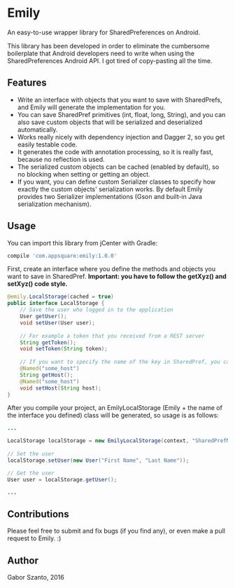 # Emily
An easy-to-use wrapper library for SharedPreferences on Android.

This library has been developed in order to eliminate the cumbersome boilerplate that Android developers need to write when using the SharedPreferences Android API.
I got tired of copy-pasting all the time.

## Features
  - Write an interface with objects that you want to save with SharedPrefs, and Emily will generate the implementation for you.
  - You can save SharedPref primitives (int, float, long, String), and you can also save custom objects that will be serialized and deserialized automatically.
  - Works really nicely with dependency injection and Dagger 2, so you get easily testable code.
  - It generates the code with annotation processing, so it is really fast, because no reflection is used.
  - The serialized custom objects can be cached (enabled by default), so no blocking when setting or getting an object.
  - If you want, you can define custom Serializer classes to specify how exactly the custom objects' serialization works. By default Emily provides two Serializer implementations (Gson and built-in Java serialization mechanism).

## Usage
You can import this library from jCenter with Gradle:
```gradle
compile 'com.appsquare:emily:1.0.0'
```

First, create an interface where you define the methods and objects you want to save in SharedPref. **Important: you have to follow the getXyz() and setXyz() code style.**
```java
@emily.LocalStorage(cached = true)
public interface LocalStorage {
    // Save the user who logged in to the application
    User getUser();
    void setUser(User user);
    
    // For example a token that you received from a REST server
    String getToken();
    void setToken(String token);
    
    // If you want to specify the name of the key in SharedPref, you can do this:
    @Named("some_host")
    String getHost();
    @Named("some_host")
    void setHost(String host);    
}
```

After you compile your project, an EmilyLocalStorage (Emily + the name of the interface you defined) class will be generated, so usage is as follows:

```java
...

LocalStorage localStorage = new EmilyLocalStorage(context, "SharedPrefName", new GsonSerializer(gson));
        
// Set the user
localStorage.setUser(new User("First Name", "Last Name"));

// Get the user
User user = localStorage.getUser();

...
```

## Contributions
Please feel free to submit and fix bugs (if you find any), or even make a pull request to Emily. :)

## Author
Gabor Szanto, 2016

